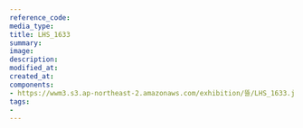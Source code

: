 ```yaml
---
reference_code:
media_type:
title: LHS_1633
summary:
image:
description:
modified_at:
created_at:
components:
- https://wwm3.s3.ap-northeast-2.amazonaws.com/exhibition/뜰/LHS_1633.jpg
tags:
-
---
```

